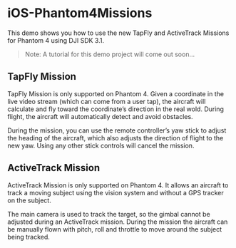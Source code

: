 # iOS-Phantom4Missions

This demo shows you how to use the new TapFly and ActiveTrack Missions for Phantom 4 using DJI SDK 3.1.

>Note: A tutorial for this demo project will come out soon...

## TapFly Mission

TapFly Mission is only supported on Phantom 4. Given a coordinate in the live video stream (which can come from a user tap), the aircraft will calculate and fly toward the coordinate’s direction in the real wold. During flight, the aircraft will automatically detect and avoid obstacles.

During the mission, you can use the remote controller’s yaw stick to adjust the heading of the aircraft, which also adjusts the direction of flight to the new yaw. Using any other stick controls will cancel the mission.

## ActiveTrack Mission

ActiveTrack Mission is only supported on Phantom 4. It allows an aircraft to track a moving subject using the vision system and without a GPS tracker on the subject.

The main camera is used to track the target, so the gimbal cannot be adjusted during an ActiveTrack mission. During the mission the aircraft can be manually flown with pitch, roll and throttle to move around the subject being tracked.
